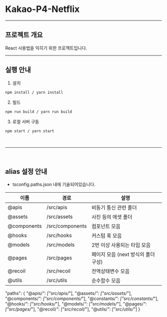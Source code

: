 # Kakao-P4-Netflix
---
<h2>프로젝트 개요</h2>
React 사용법을 익히기 위한 프로젝트입니다.

---

<h2>실행 안내</h2>

1. 설치
```
npm install / yarn install
```

2. 빌드
```
npm run build / yarn run build
```

3. 로컬 서버 구동
```
npm start / yarn start
```
<br>

---

<br>
<h2>alias 설정 안내</h2>

- tsconfig.paths.json 내에 기술되어있습니다.

|이름|경로|설명|
|---|---|------|
|@apis|/src/apis|비동기 통신 관련 폴더|
|@assets|/src/assets|사진 등의 에셋 폴더|
|@components|/src/components|컴포넌트 모음|
|@hooks|/src/hooks|커스텀 훅 모음|
|@models|/src/models|2번 이상 사용되는 타입 모음|
|@pages|/src/pages|페이지 모음 (next 방식의 폴더 구성)|
|@recoil|/src/recoil|전역상태변수 모음|
|@utils|/src/utils|순수함수 모음|


"paths": {
      "@apis/*": ["src/apis/*"],
      "@assets/*": ["src/assets/*"],
      "@components/*": ["src/components/*"],
      "@constants/*": ["src/constants/*"],
      "@hooks/*": ["src/hooks/*"],
      "@models/*": ["src/models/*"],
      "@pages/*": ["src/pages/*"],
      "@recoil/*": ["src/recoil/*"],
      "@utils/*": ["src/utils/*"] 
    }